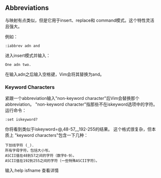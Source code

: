 
## <a id="abbrev">Abbreviations</a>
与映射有点类似，但是它用于insert、replace和 command模式。这个特性灵活且强大。

例如：

    :iabbrev adn and
进入insert模式并输入：

    One adn two.
在输入adn之后输入空格键，Vim会将其替换为and。

### <a id="keyword">Keyword Characters</a>
紧跟一个abbreviation输入"non-keyword character"后Vim会替换那个abbreviation。 "non-keyword character"指那些不在iskeyword选项中的字符。运行命令：

    :set iskeyword?
你将看到类似于iskeyword=@,48-57,\_,192-255的结果。
这个格式很复杂，但本质上 "keyword characters"包含一下几种：

    下划线字符 (_).
    所有字母字符，包括大小写。
    ASCII值在48到57之间的字符（数字0-9）。
    ASCII值在192到255之间的字符（一些特殊ASCII字符）。
输入:help isfname 查看详情
